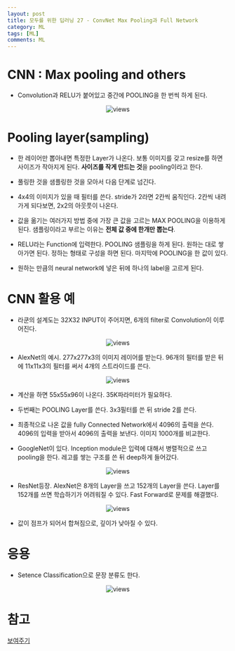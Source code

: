```yaml
---
layout: post
title: 모두를 위한 딥러닝 27 - ConvNet Max Pooling과 Full Network
category: ML
tags: [ML]
comments: ML
---
```


# CNN : Max pooling and others

- Convolution과 RELU가 붙어있고 중간에 POOLING을 한 번씩 하게 된다.

<center>
<figure>
<img src="https://imgur.com/UUtYlOU.png" alt="views">
<figcaption></figcaption>
</figure>
</center>

# Pooling layer(sampling)

- 한 레이어만 뽑아내면 특정한 Layer가 나온다. 보통 이미지를 갖고 resize를 하면 사이즈가 작아지게 된다. **사이즈를 작게 만드는 것**을 pooling이라고 한다.

- 풀링한 것을 샘플링한 것을 모아서 다음 단계로 넘긴다.

- 4x4의 이미지가 있을 때 필터를 쓴다. stride가 2라면 2칸씩 움직인다. 2칸씩 내려가게 되다보면, 2x2의 아웃풋이 나온다.

- 값을 옮기는 여러가지 방법 중에 가장 큰 값을 고르는 MAX POOLING을 이용하게 된다. 샘플링이라고 부르는 이유는 **전체 값 중에 한개만 뽑는다**.

- RELU라는 Function에 입력한다. POOLING 샘플링을 하게 된다.  원하는 대로 쌓아가면 된다. 정하는 형태로 구성을 하면 된다. 마지막에 POOLING을 한 값이 있다.

- 원하는 만큼의 neural network에 넣은 뒤에 하나의 label을 고르게 된다.

# CNN 활용 예

- 라쿤의 설계도는 32X32 INPUT이 주어지면, 6개의 filter로 Convolution이 이루어진다.

<center>
<figure>
<img src="https://imgur.com/GKmW7dp.png" alt="views">
<figcaption></figcaption>
</figure>
</center>

- AlexNet의 예시. 277x277x3의 이미지 레이어를 받는다. 96개의 필터를 받은 뒤에 11x11x3의 필터를 써서 4개의 스트라이드를 쓴다.

<center>
<figure>
<img src="https://imgur.com/SrB6Ijy.png" alt="views">
<figcaption></figcaption>
</figure>
</center>

- 계산을 하면 55x55x96이 나온다. 35K파라미터가 필요하다.

- 두번째는 POOLING Layer를 쓴다. 3x3필터를 쓴 뒤 stride 2를 쓴다.

- 최종적으로 나온 값을 fully Connected Network에서 4096의 출력을 쓴다. 4096의 입력을 받아서 4096의 출력을 보낸다. 이미지 1000개를 비교한다.

- GoogleNet이 있다. Inception module은 입력에 대해서 병렬적으로 쓰고 pooling을 한다. 레고를 쌓는 구조를 쓴 뒤 deep하게 들어갔다.

<center>
<figure>
<img src="https://imgur.com/rPTcs67.png" alt="views">
<figcaption></figcaption>
</figure>
</center>


- ResNet등장. AlexNet은 8개의 Layer을 쓰고 152개의 Layer을 쓴다. Layer를 152개를 쓰면 학습하기가 어려워질 수 있다. Fast Forward로 문제를 해결했다. 

<center>
<figure>
<img src="https://imgur.com/6enhcg1.png" alt="views">
<figcaption></figcaption>
</figure>
</center>

- 값이 점프가 되어서 합쳐짐으로, 깊이가 낮아질 수 있다.

# 응용

- Setence Classification으로 문장 분류도 한다.

<center>
<figure>
<img src="https://imgur.com/6enhcg1.png" alt="views">
<figcaption></figcaption>
</figure>
</center>


# 참고

[보여주기](https://cs.stanford.edu/people/karpathy/convnetjs/demo/cifar10.html)